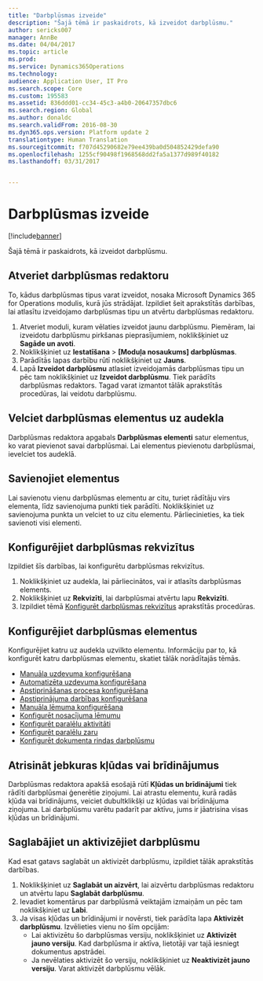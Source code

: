 ```yaml
---
title: "Darbplūsmas izveide"
description: "Šajā tēmā ir paskaidrots, kā izveidot darbplūsmu."
author: sericks007
manager: AnnBe
ms.date: 04/04/2017
ms.topic: article
ms.prod: 
ms.service: Dynamics365Operations
ms.technology: 
audience: Application User, IT Pro
ms.search.scope: Core
ms.custom: 195583
ms.assetid: 836ddd01-cc34-45c3-a4b0-20647357dbc6
ms.search.region: Global
ms.author: donaldc
ms.search.validFrom: 2016-08-30
ms.dyn365.ops.version: Platform update 2
translationtype: Human Translation
ms.sourcegitcommit: f707d45290682e79ee439ba0d504852429defa90
ms.openlocfilehash: 1255cf90498f1968568dd2fa5a1377d989f40182
ms.lasthandoff: 03/31/2017


---
```


# <a name="create-a-workflow"></a>Darbplūsmas izveide

[!include[banner](../includes/banner.md)]


Šajā tēmā ir paskaidrots, kā izveidot darbplūsmu.

<a name="open-the-workflow-editor"></a>Atveriet darbplūsmas redaktoru
------------------------

To, kādus darbplūsmas tipus varat izveidot, nosaka Microsoft Dynamics 365 for Operations modulis, kurā jūs strādājat. Izpildiet šeit aprakstītās darbības, lai atlasītu izveidojamo darbplūsmas tipu un atvērtu darbplūsmas redaktoru.

1.  Atveriet moduli, kuram vēlaties izveidot jaunu darbplūsmu. Piemēram, lai izveidotu darbplūsmu pirkšanas pieprasījumiem, noklikšķiniet uz **Sagāde un avoti**.
2.  Noklikšķiniet uz **Iestatīšana** &gt; **\[Moduļa nosaukums\] darbplūsmas**.
3.  Parādītās lapas darbību rūtī noklikšķiniet uz **Jauns**.
4.  Lapā **Izveidot darbplūsmu** atlasiet izveidojamās darbplūsmas tipu un pēc tam noklikšķiniet uz **Izveidot darbplūsmu**. Tiek parādīts darbplūsmas redaktors. Tagad varat izmantot tālāk aprakstītās procedūras, lai veidotu darbplūsmu.

## <a name="drag-workflow-elements-onto-the-canvas"></a>Velciet darbplūsmas elementus uz audekla
Darbplūsmas redaktora apgabals **Darbplūsmas elementi** satur elementus, ko varat pievienot savai darbplūsmai. Lai elementus pievienotu darbplūsmai, ievelciet tos audeklā.

## <a name="connect-the-elements"></a>Savienojiet elementus
Lai savienotu vienu darbplūsmas elementu ar citu, turiet rādītāju virs elementa, līdz savienojuma punkti tiek parādīti. Noklikšķiniet uz savienojuma punkta un velciet to uz citu elementu. Pārliecinieties, ka tiek savienoti visi elementi.

## <a name="configure-the-properties-of-the-workflow"></a>Konfigurējiet darbplūsmas rekvizītus
Izpildiet šīs darbības, lai konfigurētu darbplūsmas rekvizītus.

1.  Noklikšķiniet uz audekla, lai pārliecinātos, vai ir atlasīts darbplūsmas elements.
2.  Noklikšķiniet uz **Rekvizīti**, lai darbplūsmai atvērtu lapu **Rekvizīti**.
3.  Izpildiet tēmā [Konfigurēt darbplūsmas rekvizītus](configure-workflow-properties.md) aprakstītās procedūras.

## <a name="configure-the-elements-of-the-workflow"></a>Konfigurējiet darbplūsmas elementus
Konfigurējiet katru uz audekla uzvilkto elementu. Informāciju par to, kā konfigurēt katru darbplūsmas elementu, skatiet tālāk norādītajās tēmās.

-   [Manuāla uzdevuma konfigurēšana](configure-manual-task-workflow.md)
-   [Automatizēta uzdevuma konfigurēšana](configure-automated-task-workflow.md)
-   [Apstiprināšanas procesa konfigurēšana](configure-approval-process-workflow.md)
-   [Apstiprinājuma darbības konfigurēšana](configure-approval-step-workflow.md)
-   [Manuāla lēmuma konfigurēšana](configure-manual-decision-workflow.md)
-   [Konfigurēt nosacījuma lēmumu](configure-conditional-decision-workflow.md)
-   [Konfigurēt paralēlu aktivitāti](configure-parallel-activity-workflow.md)
-   [Konfigurēt paralēlu zaru](configure-parallel-branch-workflow.md)
-   [Konfigurēt dokumenta rindas darbplūsmu](configure-line-item-workflow.md)

## <a name="resolve-any-errors-or-warnings"></a>Atrisināt jebkuras kļūdas vai brīdinājumus
Darbplūsmas redaktora apakšā esošajā rūtī **Kļūdas un brīdinājumi** tiek rādīti darbplūsmai ģenerētie ziņojumi. Lai atrastu elementu, kurā radās kļūda vai brīdinājums, veiciet dubultklikšķi uz kļūdas vai brīdinājuma ziņojuma. Lai darbplūsmu varētu padarīt par aktīvu, jums ir jāatrisina visas kļūdas un brīdinājumi.

## <a name="save-and-activate-the-workflow"></a>Saglabājiet un aktivizējiet darbplūsmu
Kad esat gatavs saglabāt un aktivizēt darbplūsmu, izpildiet tālāk aprakstītās darbības.

1.  Noklikšķiniet uz **Saglabāt un aizvērt**, lai aizvērtu darbplūsmas redaktoru un atvērtu lapu **Saglabāt darbplūsmu**.
2.  Ievadiet komentārus par darbplūsmā veiktajām izmaiņām un pēc tam noklikšķiniet uz **Labi**.
3.  Ja visas kļūdas un brīdinājumi ir novērsti, tiek parādīta lapa **Aktivizēt darbplūsmu**. Izvēlieties vienu no šīm opcijām:
    -   Lai aktivizētu šo darbplūsmas versiju, noklikšķiniet uz **Aktivizēt jauno versiju**. Kad darbplūsma ir aktīva, lietotāji var tajā iesniegt dokumentus apstrādei.
    -   Ja nevēlaties aktivizēt šo versiju, noklikšķiniet uz **Neaktivizēt jauno versiju**. Varat aktivizēt darbplūsmu vēlāk.






